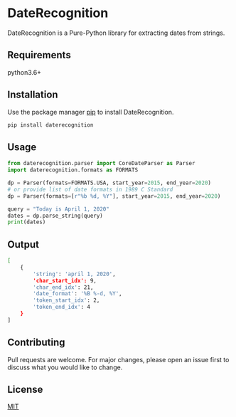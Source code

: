 # DateRecognition

DateRecognition is a Pure-Python library for extracting dates from strings.

## Requirements

python3.6+

## Installation

Use the package manager [pip](https://pip.pypa.io/en/stable/) to install DateRecognition.

```bash
pip install daterecognition
```

## Usage

```python
from daterecognition.parser import CoreDateParser as Parser
import daterecognition.formats as FORMATS

dp = Parser(formats=FORMATS.USA, start_year=2015, end_year=2020) 
# or provide list of date formats in 1989 C Standard
dp = Parser(formats=[r"%b %d, %Y"], start_year=2015, end_year=2020)

query = "Today is April 1, 2020"
dates = dp.parse_string(query)
print(dates)
```

## Output

```bash
[
    {
        'string': 'april 1, 2020', 
        'char_start_idx': 9, 
        'char_end_idx': 21, 
        'date_format': '%B %-d, %Y', 
        'token_start_idx': 2, 
        'token_end_idx': 4
    }
]
```

## Contributing

Pull requests are welcome. For major changes, please open an issue first to discuss what you would like to change.

## License

[MIT](https://choosealicense.com/licenses/mit/)